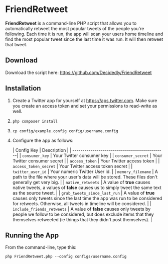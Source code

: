 # FriendRetweet
**FriendRetweet** is a command-line PHP script that allows you to automatically retweet the most popular tweets of the people you're following. Each time it is run, the app will scan your users home timeline and find the most popular tweet since the last time it was run. It will then retweet that tweet.

## Download

Download the script here: https://github.com/Decidedly/FriendRetweet

## Installation
1. Create a Twitter app for yourself at https://aps.twitter.com. Make sure you create an access token and set your permissions to read-write as well.
2. `php composer install`
3. `cp config/example.config config/username.config`
4. Configure the app as follows:
     
    | Config Key     | Description                  |
    | ----------------------------------------------|
    | `consumer_key` | Your Twitter consumer key |
    | `consumer_secret` | Your Twitter consumer secret |
    | `access_token` | Your Twitter access token |
    | `access_token_secret` | Your Twitter access token secret |
    | `twitter_user_id` | Your numeric Twitter User id. |
    | `memory_filename` | A path to the file where your user's data will be stored. These files don't generally get very big. |
    | `native_retweets` | A value of **true** causes native tweets, a values of **false** causes us to simply tweet the same text as the source tweet. |
    | `grab_tweets_since_last_run` | A value of **true** causes only tweets since the last time the app was run to be considered for retweets. Otherwise, all tweets in timeline will be considered. |
    | `include_friends_retweets` | A value of **false** causes only tweets by people we follow to be considered, but does exclude items that they themselves retweeted (ie things that they didn't post themselves). |

## Running the App

From the command-line, type this:

`php FriendRetweet.php --config configs/username.config`